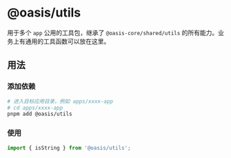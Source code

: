# @oasis/utils

用于多个 `app` 公用的工具包，继承了 `@oasis-core/shared/utils` 的所有能力。业务上有通用的工具函数可以放在这里。

## 用法

### 添加依赖

```bash
# 进入目标应用目录，例如 apps/xxxx-app
# cd apps/xxxx-app
pnpm add @oasis/utils
```

### 使用

```ts
import { isString } from '@oasis/utils';
```
